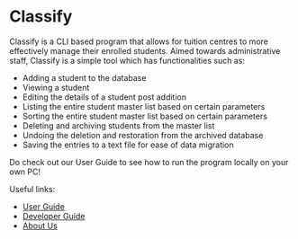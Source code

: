 # Classify

Classify is a CLI based program that allows for tuition centres to more effectively manage their enrolled students.
Aimed towards administrative staff, Classify is a simple tool which has functionalities such as:
- Adding a student to the database
- Viewing a student
- Editing the details of a student post addition
- Listing the entire student master list based on certain parameters
- Sorting the entire student master list based on certain parameters
- Deleting and archiving students from the master list
- Undoing the deletion and restoration from the archived database
- Saving the entries to a text file for ease of data migration

Do check out our User Guide to see how to run the program locally on your own PC!

Useful links:
* [User Guide](UserGuide.md)
* [Developer Guide](DeveloperGuide.md)
* [About Us](AboutUs.md)
